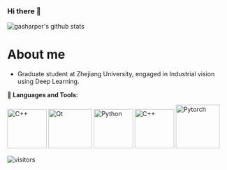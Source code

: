 ### Hi there 👋

<!--
**gasharper/gasharper** is a ✨ _special_ ✨ repository because its `README.md` (this file) appears on your GitHub profile.

Here are some ideas to get you started:

- 🔭 I’m currently working on ...
- 🌱 I’m currently learning ...
- 👯 I’m looking to collaborate on ...
- 🤔 I’m looking for help with ...
- 💬 Ask me about ...
- 📫 How to reach me: ...
- 😄 Pronouns: ...
- ⚡ Fun fact: ...
-->


![gasharper's github stats](https://github-readme-stats.vercel.app/api?username=gasharper&show_icons=true&bg_color=30,48C9B0,904e95&title_color=fff&text_color=fff)

# About me

- Graduate student at Zhejiang University, engaged in Industrial vision using Deep Learning.


**🌈 Languages and Tools:**

<p align="left">
  <img src="https://upload.wikimedia.org/wikipedia/commons/1/18/ISO_C%2B%2B_Logo.svg" alt="C++" width="90" height="90"/>
  <img src="https://upload.wikimedia.org/wikipedia/commons/d/d3/Qt_logo_2015.svg" alt="Qt" width="100" height="90"/>
  <img src="https://i0.wp.com/tinkercademy.com/wp-content/uploads/2018/04/python-icon.png?ssl=1" alt="Python" width="90" height="90"/>
  <img src="https://upload.wikimedia.org/wikipedia/commons/2/21/Matlab_Logo.png" alt="C++" width="90" height="90"/>
  <img src="https://pytorch.org/assets/images/pytorch-logo.png" alt="Pytorch" width="100" height="100"/>
</p>

<p align="left">
<img src="https://visitor-badge.laobi.icu/badge?page_id=gasharper.gasharper" alt="visitors"/>
</p>


